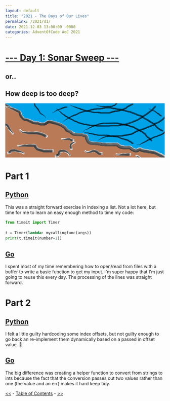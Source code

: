 ```yaml
---
layout: default
title: "2021 - The Days of Our Lives"
permalink: /2021/d1/
date: 2021-12-03 13:00:00 -0000
categories: AdventOfCode AoC 2021
---
```

# [--- Day 1: Sonar Sweep ---](https://adventofcode.com/2021/day/1)
## or..
## How deep is too deep?
![one art please](/docs/assets/img/sonar.png)
# Part 1

## [Python](https://github.com/aaronlael/AoC-2021/blob/master/AoC_2021_D1P1.py)

This was a straight forward exercise in indexing a list.  Not a lot here, but time for me to learn an easy enough method to time my code:

```python
from timeit import Timer

t = Timer(lambda: mycallingfunc(args))
print(t.timeit(number=1))
```

## [Go](https://github.com/aaronlael/AoC-2021-Go/blob/master/aoc_2021_d1p1.go)

I spent most of my time remembering how to open/read from files with a buffer to write a basic function to get my input.
I'm super happy that I'm just going to reuse this every day.  The processing of the lines was straight forward.

# Part 2

## [Python](https://github.com/aaronlael/AoC-2021/blob/master/AoC_2021_D1P2.py)

I felt a little guilty hardcoding some index offsets, but not guilty enough to go back an re-implement them dynamically based on
a passed in offset value.  🤷

## [Go](https://github.com/aaronlael/AoC-2021-Go/blob/master/aoc_2021_d1p2.go)

The big difference was creating a helper function to convert from strings to ints because the fact that the conversion passes out
two values rather than one (the value and an err) makes it hard keep tidy.

[<<](AoC_2021.md) - [Table of Contents](AoC_2021.md) - [>>](AoC_2021_D1.md)

